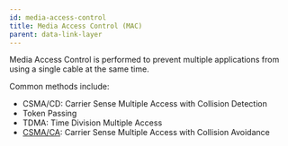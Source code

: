 ```yaml
---
id: media-access-control
title: Media Access Control (MAC)
parent: data-link-layer
---
```


Media Access Control is performed to prevent multiple applications from using a single cable at the same time.

Common methods include:
- CSMA/CD: Carrier Sense Multiple Access with Collision Detection
- Token Passing
- TDMA: Time Division Multiple Access
- [CSMA/CA](/entry/csma-ca): Carrier Sense Multiple Access with Collision Avoidance

